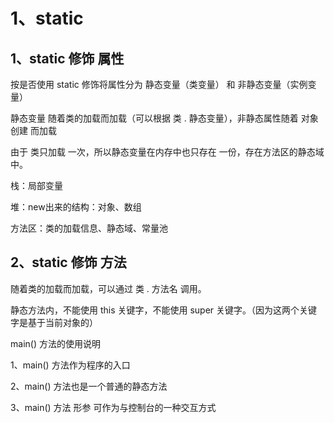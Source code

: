 # 1、static

## 1、static 修饰 属性

按是否使用 static 修饰将属性分为 静态变量（类变量） 和 非静态变量（实例变量）

静态变量 随着类的加载而加载（可以根据 类 . 静态变量），非静态属性随着 对象创建 而加载

由于 类只加载 一次，所以静态变量在内存中也只存在 一份，存在方法区的静态域中。



栈：局部变量

堆：new出来的结构：对象、数组

方法区：类的加载信息、静态域、常量池





## 2、static 修饰 方法

随着类的加载而加载，可以通过 类 . 方法名 调用。

静态方法内，不能使用 this 关键字，不能使用 super 关键字。（因为这两个关键字是基于当前对象的）



main() 方法的使用说明

1、main() 方法作为程序的入口

2、main() 方法也是一个普通的静态方法

3、main() 方法 形参 可作为与控制台的一种交互方式

